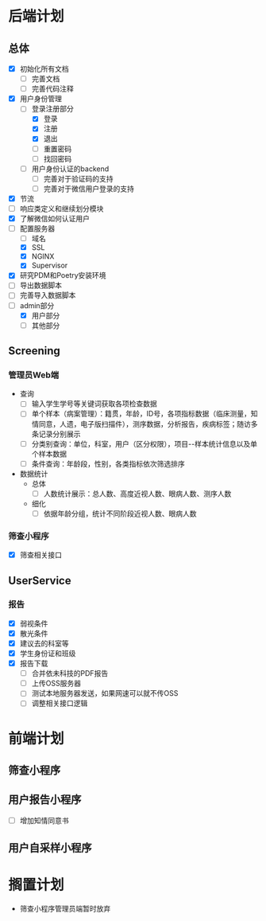 # 后端计划

## 总体

- [x] 初始化所有文档
    - [ ] 完善文档
    - [ ] 完善代码注释
- [x] 用户身份管理
    - [ ] 登录注册部分
        - [x] 登录
        - [x] 注册
        - [x] 退出
        - [ ] 重置密码
        - [ ] 找回密码
    - [ ] 用户身份认证的backend
        - [ ] 完善对于验证码的支持
        - [ ] 完善对于微信用户登录的支持
- [x] 节流
- [ ] 响应类定义和继续划分模块
- [x] 了解微信如何认证用户
- [ ] 配置服务器
    - [ ] 域名
    - [x] SSL
    - [x] NGINX
    - [x] Supervisor
- [x] 研究PDM和Poetry安装环境
- [ ] 导出数据脚本
- [ ] 完善导入数据脚本
- [ ] admin部分
    - [x] 用户部分
    - [ ] 其他部分

## Screening

### 管理员Web端

- 查询
    - [ ] 输入学生学号等关键词获取各项检查数据
    - [ ] 单个样本（病案管理）：籍贯，年龄，ID号，各项指标数据（临床测量，知情同意，人遗，电子版扫描件），测序数据，分析报告，疾病标签；随访多条记录分别展示
    - [ ] 分类别查询：单位，科室，用户（区分权限），项目--样本统计信息以及单个样本数据
    - [ ] 条件查询：年龄段，性别，各类指标依次筛选排序
- 数据统计
    - 总体
        - [ ] 人数统计展示：总人数、高度近视人数、眼病人数、测序人数
    - 细化
        - [ ] 依据年龄分组，统计不同阶段近视人数、眼病人数

### 筛查小程序

- [x] 筛查相关接口

## UserService

### 报告

- [x] 弱视条件
- [x] 散光条件
- [x] 建议去的科室等
- [x] 学生身份证和班级
- [x] 报告下载
    - [ ] 合并依未科技的PDF报告
    - [ ] 上传OSS服务器
    - [ ] 测试本地服务器发送，如果网速可以就不传OSS
    - [ ] 调整相关接口逻辑

# 前端计划

## 筛查小程序

## 用户报告小程序

- [ ] 增加知情同意书

## 用户自采样小程序

# 搁置计划

- 筛查小程序管理员端暂时放弃